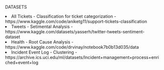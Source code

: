 DATASETS

<li>All Tickets - Classification for ticket categorization - https://www.kaggle.com/code/aniketg11/support-tickets-classification </li>
<li>Tweets - Setimental Analysis - https://www.kaggle.com/datasets/yasserh/twitter-tweets-sentiment-dataset </li>
<li>Health - Root Cause Analysis - https://www.kaggle.com/code/drvinay/notebook7b0b13d035/data </li>
<li>Incident Event Log - Clustering - https://archive.ics.uci.edu/ml/datasets/Incident+management+process+enriched+event+log </li>

